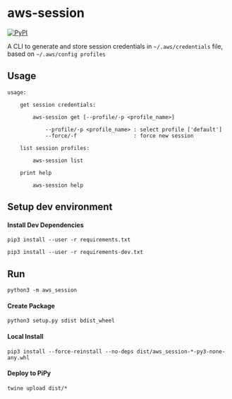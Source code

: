 # aws-session

[![PyPI](https://img.shields.io/pypi/v/aws-session)](https://pypi.org/project/aws-session/)

A CLI to generate and store session credentials in `~/.aws/credentials` file, based on `~/.aws/config profiles`

## Usage
```
usage: 

    get session credentials:

        aws-session get [--profile/-p <profile_name>]
        
            --profile/-p <profile_name> : select profile ['default']
            --force/-f                  : force new session
        
    list session profiles:

        aws-session list

    print help

        aws-session help
```

## Setup dev environment

#### Install Dev Dependencies
`pip3 install --user -r requirements.txt`

`pip3 install --user -r requirements-dev.txt`

## Run
`python3 -m aws_session`

#### Create Package
`python3 setup.py sdist bdist_wheel`

#### Local Install
`pip3 install --force-reinstall --no-deps dist/aws_session-*-py3-none-any.whl`

#### Deploy to PiPy
`twine upload dist/*`
